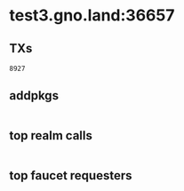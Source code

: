 # test3.gno.land:36657

## TXs
```
8927
```

## addpkgs
```
```

## top realm calls
```
```

## top faucet requesters
```
```

